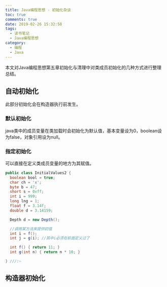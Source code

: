 ```yaml
---
title: Java编程思想 - 初始化杂谈
toc: true
comments: true
date: 2019-02-26 15:32:58
tags:
  - 读书笔记
  - Java编程思想
category:
  - 编程
  - Java
---
```


本文对Java编程思想第五章初始化与清理中对类成员初始化的几种方式进行整理总结。
## 自动初始化
此部分初始化会在构造器执行前发生。
### 默认初始化
java类中的成员变量在类加载时会初始化为默认值，基本变量设为0，boolean设为false，对象引用设为null。
### 指定初始化
可以直接在定义类成员变量的地方为其赋值。
```java
public class InitialValues2 {
  boolean bool = true;
  char ch = 'x';
  byte b = 47;
  short s = 0xff;
  int i = 999;
  long lng = 1;
  float f = 3.14f;
  double d = 3.14159;

  Depth d = new Depth();

  //调用某方法来提供初值
  int i = f();
  int j = g(i); //其中i必须在前面定义过了

  int f() { return 11; }
  int g(int n) { return n * 10; }

} ///:~
```

## 构造器初始化
